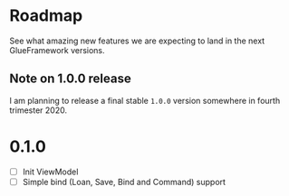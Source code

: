 # Roadmap

See what amazing new features we are expecting to land in the next GlueFramework versions.

## Note on 1.0.0 release
I am planning to release a final stable `1.0.0` version somewhere in fourth trimester 2020.


# 0.1.0
- [ ] Init ViewModel
- [ ] Simple bind (Loan, Save, Bind and Command) support